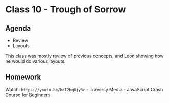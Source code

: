 # Class 10 - Trough of Sorrow

## Agenda

- Review
- Layouts

This class was mostly review of previous concepts, and Leon showing how he would do various layouts.

## Homework

Watch: `https://youtu.be/hdI2bqOjy3c` - Traversy Media - JavaScript Crash Course for Beginners
